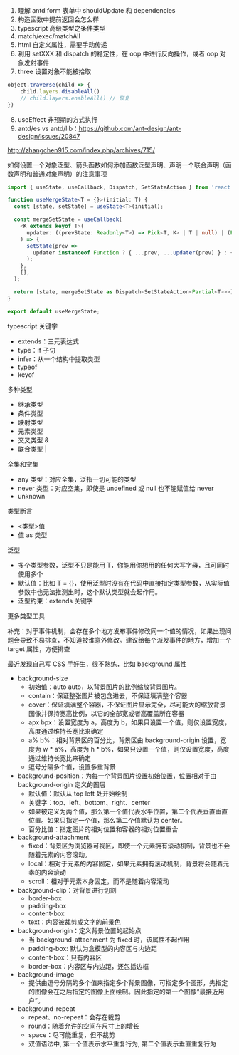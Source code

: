 1. 理解 antd form 表单中 shouldUpdate 和 dependencies
2. 构造函数中提前返回会怎么样
3. typescript 高级类型之条件类型
4. match/exec/matchAll
5. html 自定义属性，需要手动传递
6. 利用 setXXX 和 dispatch 的稳定性，在 oop 中进行反向操作，或者 oop 对象发射事件
7. three 设置对象不能被拾取
```js
object.traverse(child => {
    child.layers.disableAll()
    // child.layers.enableAll() // 恢复
})
```
8. useEffect 非预期的方式执行
9. antd/es vs antd/lib：https://github.com/ant-design/ant-design/issues/20847

http://zhangchen915.com/index.php/archives/715/

如何设置一个对象泛型、箭头函数如何添加函数泛型声明、声明一个联合声明（函数声明和普通对象声明）的注意事项
```ts
import { useState, useCallback, Dispatch, SetStateAction } from 'react';

function useMergeState<T = {}>(initial: T) {
  const [state, setState] = useState<T>(initial);

  const mergeSetState = useCallback(
    <K extends keyof T>(
      updater: ((prevState: Readonly<T>) => Pick<T, K> | T | null) | (Pick<T, K> | T | null),
    ) => {
      setState(prev =>
        updater instanceof Function ? { ...prev, ...updater(prev) } : { ...prev, ...updater },
      );
    },
    [],
  );

  return [state, mergeSetState as Dispatch<SetStateAction<Partial<T>>>] as const;
}

export default useMergeState;

```

typescript 关键字
* extends：三元表达式
* type：if 子句
* infer：从一个结构中提取类型
* typeof
* keyof

多种类型
* 继承类型
* 条件类型
* 映射类型
* 元素类型
* 交叉类型 &
* 联合类型 |

全集和空集
* any 类型：对应全集，泛指一切可能的类型
* never 类型：对应空集，即使是 undefined 或 null 也不能赋值给 never
* unknown

类型断言
* <类型>值
* 值 as 类型

泛型
* 多个类型参数，泛型不只是能用 T，你能用你想用的任何大写字母，且可同时使用多个
* 默认值：比如 T = {}，使用泛型时没有在代码中直接指定类型参数，从实际值参数中也无法推测出时，这个默认类型就会起作用。
* 泛型约束：extends 关键字

更多类型工具

补充：对于事件机制，会存在多个地方发布事件修改同一个值的情况，如果出现问题会导致不易排查，不知道被谁意外修改。建议给每个派发事件的地方，增加一个 target 属性，方便排查

最近发现自己写 CSS 手好生，很不熟练，比如 background 属性
* background-size
  * 初始值：auto auto，以背景图片的比例缩放背景图片。
  * contain：保证整张图片被包含进去，不保证填满整个容器
  * cover：保证填满整个容器，不保证图片显示完全，尽可能大的缩放背景图像并保持宽高比例，以它的全部宽或者高覆盖所在容器
  * apx bpx：设置宽度为 a，高度为 b，如果只设置一个值，则仅设置宽度，高度通过维持长宽比来确定
  * a% b%：相对背景区的百分比，背景区由 background-origin 设置，宽度为 w * a%，高度为 h * b%，如果只设置一个值，则仅设置宽度，高度通过维持长宽比来确定
  * 逗号分隔多个值，设置多重背景
* background-position：为每一个背景图片设置初始位置，位置相对于由 background-origin 定义的图层
  * 默认值：默认从 top left 处开始绘制
  * 关键字：top、left、bottom、right、center
  * 如果被定义为两个值，那么第一个值代表水平位置，第二个代表垂直垂直位置。如果只指定一个值，那么第二个值默认为 center。
  * 百分比值：指定图片的相对位置和容器的相对位置重合
* background-attachment
  * fixed：背景区为浏览器可视区，即使一个元素拥有滚动机制，背景也不会随着元素的内容滚动。
  * local：相对于元素的内容固定，如果元素拥有滚动机制，背景将会随着元素的内容滚动
  * scroll：相对于元素本身固定，而不是随着内容滚动
* background-clip：对背景进行切割
  * border-box
  * padding-box
  * content-box
  * text：内容被裁剪成文字的前景色
* background-origin：定义背景位置的起始点
  * 当 background-attachment 为 fixed 时，该属性不起作用
  * padding-box: 默认为盒模型的内容区与内边距
  * content-box：只有内容区
  * border-box：内容区与内边距，还包括边框
* background-image
  * 提供由逗号分隔的多个值来指定多个背景图像，可指定多个图形，先指定的图像会在之后指定的图像上面绘制。因此指定的第一个图像“最接近用户”。
* background-repeat
  * repeat、no-repeat：会存在裁剪
  * round：随着允许的空间在尺寸上的增长
  * space：尽可能重复，但不裁剪
  * 双值语法中, 第一个值表示水平重复行为, 第二个值表示垂直重复行为